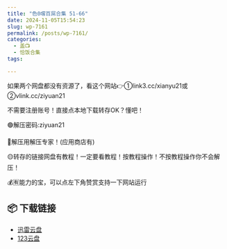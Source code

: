 ```yaml
---
title: "色0嚐百屌合集 51-66"
date: 2024-11-05T15:54:23
slug: wp-7161
permalink: /posts/wp-7161/
categories:
  - 盖📺
  - 恰饭合集
tags:

---
```


如果两个网盘都没有资源了，看这个网站👉①link3.cc/xianyu21或②vlink.cc/ziyuan21

不需要注册账号！直接点本地下载转存OK？懂吧！

🟢解压密码:ziyuan21

🔵解压用解压专家！(应用商店有)

🟡转存的链接网盘有教程！一定要看教程！按教程操作！不按教程操作你不会解压！

💰🈶能力的宝，可以点左下角赞赏支持一下网站运行

## 📦 下载链接
- [迅雷云盘](https://blziyuan21.com/pay-download/7161?key=2d27fac31d&down_id=0)
- [123云盘](https://blziyuan21.com/pay-download/7161?key=2d27fac31d&down_id=1)

